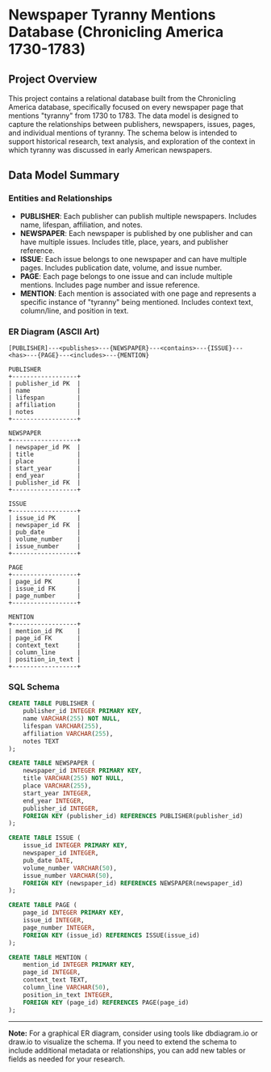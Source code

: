 # Newspaper Tyranny Mentions Database (Chronicling America 1730-1783)

## Project Overview

This project contains a relational database built from the Chronicling America database, specifically focused on every newspaper page that mentions "tyranny" from 1730 to 1783. The data model is designed to capture the relationships between publishers, newspapers, issues, pages, and individual mentions of tyranny. The schema below is intended to support historical research, text analysis, and exploration of the context in which tyranny was discussed in early American newspapers.


## Data Model Summary

### Entities and Relationships

- **PUBLISHER**: Each publisher can publish multiple newspapers. Includes name, lifespan, affiliation, and notes.
- **NEWSPAPER**: Each newspaper is published by one publisher and can have multiple issues. Includes title, place, years, and publisher reference.
- **ISSUE**: Each issue belongs to one newspaper and can have multiple pages. Includes publication date, volume, and issue number.
- **PAGE**: Each page belongs to one issue and can include multiple mentions. Includes page number and issue reference.
- **MENTION**: Each mention is associated with one page and represents a specific instance of "tyranny" being mentioned. Includes context text, column/line, and position in text.


### ER Diagram (ASCII Art)

```
[PUBLISHER]---<publishes>---{NEWSPAPER}---<contains>---{ISSUE}---<has>---{PAGE}---<includes>---{MENTION}

PUBLISHER
+------------------+
| publisher_id PK  |
| name             |
| lifespan         |
| affiliation      |
| notes            |
+------------------+

NEWSPAPER
+------------------+
| newspaper_id PK  |
| title            |
| place            |
| start_year       |
| end_year         |
| publisher_id FK  |
+------------------+

ISSUE
+------------------+
| issue_id PK      |
| newspaper_id FK  |
| pub_date         |
| volume_number    |
| issue_number     |
+------------------+

PAGE
+------------------+
| page_id PK       |
| issue_id FK      |
| page_number      |
+------------------+

MENTION
+------------------+
| mention_id PK    |
| page_id FK       |
| context_text     |
| column_line      |
| position_in_text |
+------------------+
```


### SQL Schema

```sql
CREATE TABLE PUBLISHER (
    publisher_id INTEGER PRIMARY KEY,
    name VARCHAR(255) NOT NULL,
    lifespan VARCHAR(255),
    affiliation VARCHAR(255),
    notes TEXT
);

CREATE TABLE NEWSPAPER (
    newspaper_id INTEGER PRIMARY KEY,
    title VARCHAR(255) NOT NULL,
    place VARCHAR(255),
    start_year INTEGER,
    end_year INTEGER,
    publisher_id INTEGER,
    FOREIGN KEY (publisher_id) REFERENCES PUBLISHER(publisher_id)
);

CREATE TABLE ISSUE (
    issue_id INTEGER PRIMARY KEY,
    newspaper_id INTEGER,
    pub_date DATE,
    volume_number VARCHAR(50),
    issue_number VARCHAR(50),
    FOREIGN KEY (newspaper_id) REFERENCES NEWSPAPER(newspaper_id)
);

CREATE TABLE PAGE (
    page_id INTEGER PRIMARY KEY,
    issue_id INTEGER,
    page_number INTEGER,
    FOREIGN KEY (issue_id) REFERENCES ISSUE(issue_id)
);

CREATE TABLE MENTION (
    mention_id INTEGER PRIMARY KEY,
    page_id INTEGER,
    context_text TEXT,
    column_line VARCHAR(50),
    position_in_text INTEGER,
    FOREIGN KEY (page_id) REFERENCES PAGE(page_id)
);
```

---

**Note:** For a graphical ER diagram, consider using tools like dbdiagram.io or draw.io to visualize the schema. If you need to extend the schema to include additional metadata or relationships, you can add new tables or fields as needed for your research.
